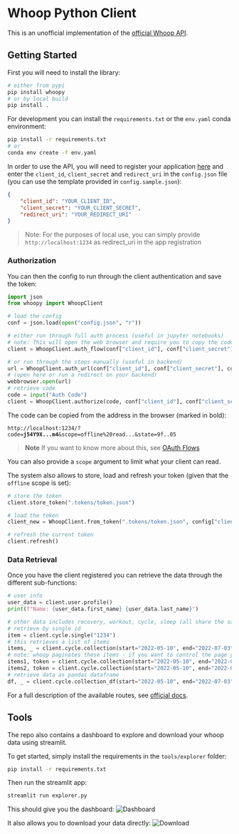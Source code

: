 # Whoop Python Client

This is an unofficial implementation of the [official Whoop API](https://developer.whoop.com/docs/introduction).

## Getting Started

First you will need to install the library:

```bash
# either from pypi
pip install whoopy
# or by local build
pip install .
```

For development you can install the `requirements.txt` or the `env.yaml` conda environment:

```bash
pip install -r requirements.txt
# or
conda env create -f env.yaml
```

In order to use the API, you will need to register your application [here](https://developer-dashboard.whoop.com/) and
enter the `client_id`, `client_secret` and `redirect_uri` in the `config.json` file (you can use the template provided in `config.sample.json`):

```json
{
    "client_id": "YOUR_CLIENT_ID",
    "client_secret": "YOUR_CLIENT_SECRET",
    "redirect_uri": "YOUR_REDIRECT_URI"
}
```

> Note: For the purposes of local use, you can simply provide `http://localhost:1234` as redirect_uri in the app registration

### Authorization

You can then the config to run through the client authentication and save the token:

```python
import json
from whoopy import WhoopClient

# load the config
conf = json.load(open("config.json", "r"))

# either run through full auth process (useful in jupyter notebooks)
# note: This will open the web browser and require you to copy the code parameter from the resulting uri back
client = WhoopClient.auth_flow(conf["client_id"], conf["client_secret"], conf["redirect_uri"])

# or run through the steps manually (useful in backend)
url = WhoopClient.auth_url(conf["client_id"], conf["client_secret"], conf["redirect_uri"])
# (open here or run a redirect on your backend)
webbrowser.open(url)
# retrieve code
code = input("Auth Code")
client = WhoopClient.authorize(code, conf["client_id"], conf["client_secret"], conf["redirect_uri"])
```

The code can be copied from the address in the browser (marked in bold):

`http://localhost:1234/?code=`**`j54Y9X...m4`**`&scope=offline%20read...&state=9f..05`

> **Note** If you want to know more about this, see [OAuth Flows](https://auth0.com/docs/get-started/authentication-and-authorization-flow/authorization-code-flow)

You can also provide a `scope` argument to limit what your client can read.

The system also allows to store, load and refresh your token (given that the `offline` scope is set):

```python
# store the token
client.store_token(".tokens/token.json")

# load the token
client_new = WhoopClient.from_token(".tokens/token.json", config["client_id"], config["client_secret"])

# refresh the current token
client.refresh()
```

### Data Retrieval

Once you have the client registered you can retrieve the data through the different sub-functions:

```python
# user info
user_data = client.user.profile()
print(f"Name: {user_data.first_name} {user_data.last_name}")

# other data includes recovery, workout, cycle, sleep (all share the same interface)
# retrieve by single id
item = client.cycle.single("1234")
# this retrieves a list of items
items, _ = client.cycle.collection(start="2022-05-10", end="2022-07-03")
# note: whoop paginates these items - if you want to control the page yourself you can use the token
items1, token = client.cycle.collection(start="2022-05-10", end="2022-07-03", get_all_pages=False)
items2, token = client.cycle.collection(start="2022-05-10", end="2022-07-03", next=token, get_all_pages=False)
# retrieve data as pandas dataframe
df, _ = client.cycle.collection_df(start="2022-05-10", end="2022-07-03")
```

For a full description of the available routes, see [official docs](https://developer.whoop.com/api).

## Tools

The repo also contains a dashboard to explore and download your whoop data using streamlit.

To get started, simply install the requirements in the `tools/explorer` folder:

```bash
pip install -r requirements.txt
```

Then run the streamlit app:

```bash
streamlit run explorer.py
```

This should give you the dashboard:
![Dashboard](assets/explorer.jpeg)

It also allows you to download your data directly:
![Download](assets/download.jpeg)

